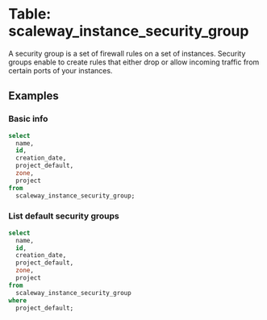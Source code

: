 # Table: scaleway_instance_security_group

A security group is a set of firewall rules on a set of instances. Security groups enable to create rules that either drop or allow incoming traffic from certain ports of your instances.

## Examples

### Basic info

```sql
select
  name,
  id,
  creation_date,
  project_default,
  zone,
  project
from
  scaleway_instance_security_group;
```

### List default security groups

```sql
select
  name,
  id,
  creation_date,
  project_default,
  zone,
  project
from
  scaleway_instance_security_group
where
  project_default;
```
